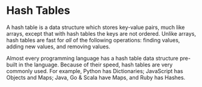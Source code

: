 # **Hash Tables**

A hash table is a data structure which stores key-value pairs, much like arrays, except that with hash tables the keys are not ordered. Unlike arrays, hash tables are fast for *all* of the following operations: finding values, adding new values, and removing values.

Almost every programming language has a hash table data structure pre-built in the language. Because of their speed, hash tables are very commonly used. For example, Python has Dictionaries; JavaScript has Objects and Maps; Java, Go & Scala have Maps, and Ruby has Hashes.